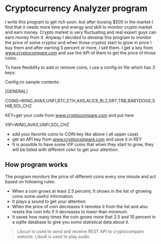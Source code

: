 # Cryptocurrency Analyzer program
I write this program to get rich soon. but after loosing $500 in the market I find that it needs more time and energy and skill to monitor crypto market and earn money. 
Crypto market is very fluctuating and real expert guys can earn money from it.
Anyway I decided to develop this program to monitor the price of some  cryptoz and when those cryptoz start to grow in price I buy them and after earning 5 percent or more, I sell them. 
I get a key from www.cryptocompare.com and use the API of them to get the price of those coins.

To have flexibility to add or remove coins, I use a config.ini file which has 3 keys:

Config.ini sample contents:

[GENERAL]

COINS=WING,AVAX,UNFI,BTC,ETH,AXS,ALICE,BLZ,GRT,TRB,BABYDOGE,SHIB,SOL,CHZ

KEY=get your code from www.cryptocompare.com and put here

VIP=WING,AVAX,UNFI,SOL,CHZ

- add your favorite coins to COIN key like above ( all upper case)
- get an API  key from www.cryptocompare.com  and save it in KEY 
- It is possible to have some VIP coins that when they start to grow, they will be listed with different color to get your attention.

## How program works ##

The program monitors the price of different coins every one minute and act  based on following rules:

- When a coin grows at least 2.5 percent, It shows in the list of  growing coins some useful information.
- It plays a sound to get your attention
- When the price of coin decreases it remotes it from the list and also resets the coin info if it decreases to lower than minimum.
- It saves how many times the coin grows more that 2.5 and 10 percent in a sqlite database to give you some statistical data about it.

> Libcurl is used to send and receive REST API to cryptocompare website.
> Libsdl is used to play audio 
